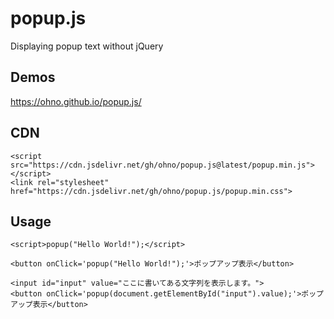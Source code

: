 # popup.js
Displaying ​popup text without jQuery

## Demos
https://ohno.github.io/popup.js/

## CDN
```
<script src="https://cdn.jsdelivr.net/gh/ohno/popup.js@latest/popup.min.js"></script>
<link rel="stylesheet" href="https://cdn.jsdelivr.net/gh/ohno/popup.js/popup.min.css">
```

## Usage

```
<script>popup("Hello World!");</script>
```

```
<button onClick='popup("Hello World!");'>ポップアップ表示</button>
```

```
<input id="input" value="ここに書いてある文字列を表示します。">
<button onClick='popup(document.getElementById("input").value);'>ポップアップ表示</button>
```
